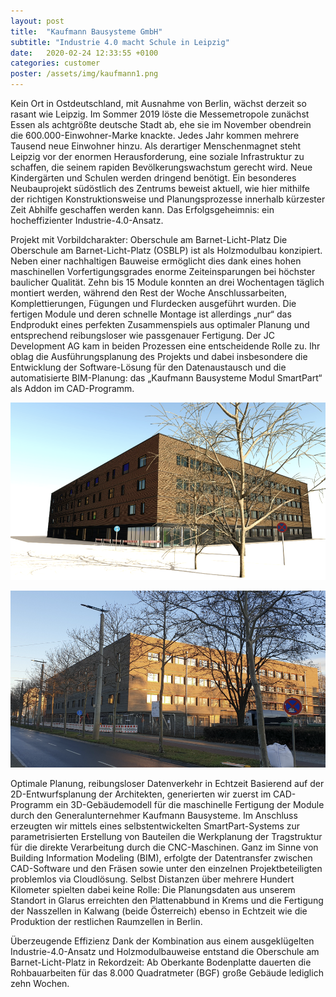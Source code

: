 ```yaml
---
layout: post
title:  "Kaufmann Bausysteme GmbH"
subtitle: "Industrie 4.0 macht Schule in Leipzig"
date:   2020-02-24 12:33:55 +0100
categories: customer
poster: /assets/img/kaufmann1.png
---
```


Kein Ort in Ostdeutschland, mit Ausnahme von Berlin, wächst derzeit so rasant wie Leipzig. Im Sommer 2019 löste die Messemetropole zunächst Essen als achtgrößte deutsche Stadt ab, ehe sie im November obendrein die 600.000-Einwohner-Marke knackte. Jedes Jahr kommen mehrere Tausend neue Einwohner hinzu. Als derartiger Menschenmagnet steht Leipzig vor der enormen Herausforderung, eine soziale Infrastruktur zu schaffen, die seinem rapiden Bevölkerungswachstum gerecht wird. Neue Kindergärten und Schulen werden dringend benötigt. Ein besonderes Neubauprojekt südöstlich des Zentrums beweist aktuell, wie hier mithilfe der richtigen Konstruktionsweise und Planungsprozesse innerhalb kürzester Zeit Abhilfe geschaffen werden kann. Das Erfolgsgeheimnis: ein hocheffizienter Industrie-4.0-Ansatz.

Projekt mit Vorbildcharakter: Oberschule am Barnet-Licht-Platz
Die Oberschule am Barnet-Licht-Platz (OSBLP) ist als Holzmodulbau konzipiert. Neben einer nachhaltigen Bauweise ermöglicht dies dank eines hohen maschinellen Vorfertigungsgrades enorme Zeiteinsparungen bei höchster baulicher Qualität. Zehn bis 15 Module konnten an drei Wochentagen täglich montiert werden, während den Rest der Woche Anschlussarbeiten, Komplettierungen, Fügungen und Flurdecken ausgeführt wurden. Die fertigen Module und deren schnelle Montage ist allerdings „nur“ das Endprodukt eines perfekten Zusammenspiels aus optimaler Planung und entsprechend reibungsloser wie passgenauer Fertigung. Der JC Development AG kam in beiden Prozessen eine entscheidende Rolle zu. Ihr oblag die Ausführungsplanung des Projekts und dabei insbesondere die Entwicklung der Software-Lösung für den Datenaustausch und die automatisierte BIM-Planung: das „Kaufmann Bausysteme Modul SmartPart“ als Addon im CAD-Programm.

![Rendering eines Gebäudes erbaut von Kaufmann Bausysteme](/assets/img/kaufmann1.png)


![Foto eines Gebäudes erbaut von Kaufmann Bausysteme](/assets/img/kaufmann2.png)

Optimale Planung, reibungsloser Datenverkehr in Echtzeit
Basierend auf der 2D-Entwurfsplanung der Architekten, generierten wir zuerst im CAD-Programm ein 3D-Gebäudemodell für die maschinelle Fertigung der Module durch den Generalunternehmer Kaufmann Bausysteme. Im Anschluss erzeugten wir mittels eines selbstentwickelten SmartPart-Systems zur parametrisierten Erstellung von Bauteilen die Werkplanung der Tragstruktur für die direkte Verarbeitung durch die CNC-Maschinen. Ganz im Sinne von Building Information Modeling (BIM), erfolgte der Datentransfer zwischen CAD-Software und den Fräsen sowie unter den einzelnen Projektbeteiligten problemlos via Cloudlösung. Selbst Distanzen über mehrere Hundert Kilometer spielten dabei keine Rolle: Die Planungsdaten aus unserem Standort in Glarus erreichten den Plattenabbund in Krems und die Fertigung der Nasszellen in Kalwang (beide Österreich) ebenso in Echtzeit wie die Produktion der restlichen Raumzellen in Berlin.

Überzeugende Effizienz
Dank der Kombination aus einem ausgeklügelten Industrie-4.0-Ansatz und Holzmodulbauweise entstand die Oberschule am Barnet-Licht-Platz in Rekordzeit: Ab Oberkante Bodenplatte dauerten die Rohbauarbeiten für das 8.000 Quadratmeter (BGF) große Gebäude lediglich zehn Wochen.





